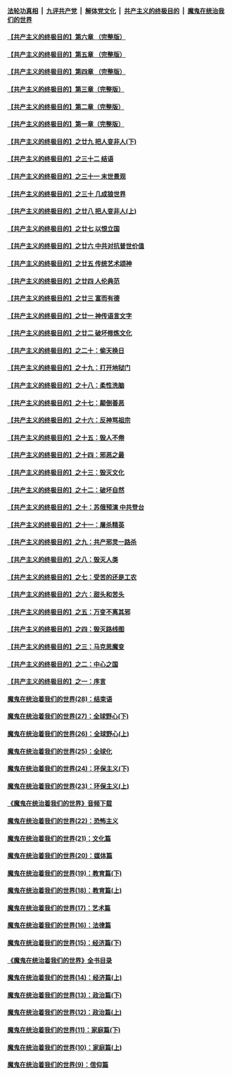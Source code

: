 ####  [法轮功真相](../../../../basic/blob/master/README.md?t=06160231) &nbsp;|&nbsp; [九评共产党](../../../../9ping.md/blob/master/README.md?t=06160231) &nbsp;|&nbsp; [解体党文化](../../../../jtdwh.md/blob/master/README.md?t=06160231)  &nbsp;|&nbsp; [共产主义的终极目的](../../../../gczydzjmd.md/blob/master/README.md?t=06160231) &nbsp;|&nbsp; [魔鬼在统治我们的世界](../../../../mgztzwmdsj.md/blob/master/README.md?t=06160231) 

#### [【共产主义的终极目的】第六章 （完整版）](../pages/nsc422/n11428913.md?t=06160231) 

#### [【共产主义的终极目的】第五章 （完整版）](../pages/nsc422/n11428912.md?t=06160231) 

#### [【共产主义的终极目的】第四章 （完整版）](../pages/nsc422/n11428907.md?t=06160231) 

#### [【共产主义的终极目的】第三章（完整版）](../pages/nsc422/n11428848.md?t=06160231) 

#### [【共产主义的终极目的】第二章（完整版）](../pages/nsc422/n11428831.md?t=06160231) 

#### [【共产主义的终极目的】第一章（完整版）](../pages/nsc422/n11417651.md?t=06160231) 

#### [【共产主义的终极目的】之廿九 把人变非人(下)](../pages/nsc422/n11344140.md?t=06160231) 

#### [【共产主义的终极目的】之三十二 结语](../pages/nsc422/n11360535.md?t=06160231) 

#### [【共产主义的终极目的】之三十一 末世景观](../pages/nsc422/n11351129.md?t=06160231) 

#### [【共产主义的终极目的】之三十 几成狼世界](../pages/nsc422/n11348280.md?t=06160231) 

#### [【共产主义的终极目的】之廿八 把人变非人(上)](../pages/nsc422/n11340492.md?t=06160231) 

#### [【共产主义的终极目的】之廿七 以恨立国](../pages/nsc422/n11336944.md?t=06160231) 

#### [【共产主义的终极目的】之廿六 中共对抗普世价值](../pages/nsc422/n11324785.md?t=06160231) 

#### [【共产主义的终极目的】之廿五 传统艺术颂神](../pages/nsc422/n11296396.md?t=06160231) 

#### [【共产主义的终极目的】之廿四 人伦典范](../pages/nsc422/n11296397.md?t=06160231) 

#### [【共产主义的终极目的】之廿三 富而有德](../pages/nsc422/n11283598.md?t=06160231) 

#### [【共产主义的终极目的】之廿一 神传语言文字](../pages/nsc422/n11263265.md?t=06160231) 

#### [【共产主义的终极目的】之廿二 破坏修炼文化](../pages/nsc422/n11245728.md?t=06160231) 

#### [【共产主义的终极目的】之二十：偷天换日](../pages/nsc422/n11238846.md?t=06160231) 

#### [【共产主义的终极目的】之十九：打开地狱门](../pages/nsc422/n11206376.md?t=06160231) 

#### [【共产主义的终极目的】之十八：柔性洗脑](../pages/nsc422/n11199994.md?t=06160231) 

#### [【共产主义的终极目的】之十七：颠倒善恶](../pages/nsc422/n11179782.md?t=06160231) 

#### [【共产主义的终极目的】之十六：反神骂祖宗](../pages/nsc422/n11166798.md?t=06160231) 

#### [【共产主义的终极目的】之十五：毁人不倦](../pages/nsc422/n11166792.md?t=06160231) 

#### [【共产主义的终极目的】之十四：邪恶之最](../pages/nsc422/n11150249.md?t=06160231) 

#### [【共产主义的终极目的】之十三：毁灭文化](../pages/nsc422/n11135227.md?t=06160231) 

#### [【共产主义的终极目的】之十二：破坏自然](../pages/nsc422/n11135214.md?t=06160231) 

#### [【共产主义的终极目的】之十：苏俄预演 中共登台](../pages/nsc422/n11118424.md?t=06160231) 

#### [【共产主义的终极目的】之十一：屠杀精英](../pages/nsc422/n11118442.md?t=06160231) 

#### [【共产主义的终极目的】之九：共产邪灵一路杀](../pages/nsc422/n11114139.md?t=06160231) 

#### [【共产主义的终极目的】之八：毁灭人类](../pages/nsc422/n11108503.md?t=06160231) 

#### [【共产主义的终极目的】之七：受苦的还是工农](../pages/nsc422/n11101809.md?t=06160231) 

#### [【共产主义的终极目的】之六：甜头和苦头](../pages/nsc422/n11096971.md?t=06160231) 

#### [【共产主义的终极目的】之五：万变不离其邪](../pages/nsc422/n11091285.md?t=06160231) 

#### [【共产主义的终极目的】之四：毁灭路线图](../pages/nsc422/n11086284.md?t=06160231) 

#### [【共产主义的终极目的】之三：马克思魔变](../pages/nsc422/n11061941.md?t=06160231) 

#### [【共产主义的终极目的】之二：中心之国](../pages/nsc422/n11047728.md?t=06160231) 

#### [【共产主义的终极目的】之一：序言](../pages/nsc422/n11086077.md?t=06160231) 

#### [魔鬼在统治着我们的世界(28)：结束语](../pages/nsc422/n10936246.md?t=06160231) 

#### [魔鬼在统治着我们的世界(27)：全球野心(下)](../pages/nsc422/n10928319.md?t=06160231) 

#### [魔鬼在统治着我们的世界(26)：全球野心(上)](../pages/nsc422/n10900318.md?t=06160231) 

#### [魔鬼在统治着我们的世界(25)：全球化](../pages/nsc422/n10788205.md?t=06160231) 

#### [魔鬼在统治着我们的世界(24)：环保主义(下)](../pages/nsc422/n10695307.md?t=06160231) 

#### [魔鬼在统治着我们的世界(23)：环保主义(上)](../pages/nsc422/n10688613.md?t=06160231) 

#### [《魔鬼在统治着我们的世界》音频下载](../pages/nsc422/n10635553.md?t=06160231) 

#### [魔鬼在统治着我们的世界(22)：恐怖主义](../pages/nsc422/n10614727.md?t=06160231) 

#### [魔鬼在统治着我们的世界(21)：文化篇](../pages/nsc422/n10597706.md?t=06160231) 

#### [魔鬼在统治着我们的世界(20)：媒体篇](../pages/nsc422/n10586579.md?t=06160231) 

#### [魔鬼在统治着我们的世界(19)：教育篇(下)](../pages/nsc422/n10564808.md?t=06160231) 

#### [魔鬼在统治着我们的世界(18)：教育篇(上)](../pages/nsc422/n10526970.md?t=06160231) 

#### [魔鬼在统治着我们的世界(17)：艺术篇](../pages/nsc422/n10499093.md?t=06160231) 

#### [魔鬼在统治着我们的世界(16)：法律篇](../pages/nsc422/n10485969.md?t=06160231) 

#### [魔鬼在统治着我们的世界(15)：经济篇(下)](../pages/nsc422/n10469975.md?t=06160231) 

#### [《魔鬼在统治着我们的世界》全书目录](../pages/nsc422/n10464261.md?t=06160231) 

#### [魔鬼在统治着我们的世界(14)：经济篇(上)](../pages/nsc422/n10457370.md?t=06160231) 

#### [魔鬼在统治着我们的世界(13)：政治篇(下)](../pages/nsc422/n10448270.md?t=06160231) 

#### [魔鬼在统治着我们的世界(12)：政治篇(上)](../pages/nsc422/n10444576.md?t=06160231) 

#### [魔鬼在统治着我们的世界(11)：家庭篇(下)](../pages/nsc422/n10440961.md?t=06160231) 

#### [魔鬼在统治着我们的世界(10)：家庭篇(上)](../pages/nsc422/n10435448.md?t=06160231) 

#### [魔鬼在统治着我们的世界(9)：信仰篇](../pages/nsc422/n10432159.md?t=06160231) 

